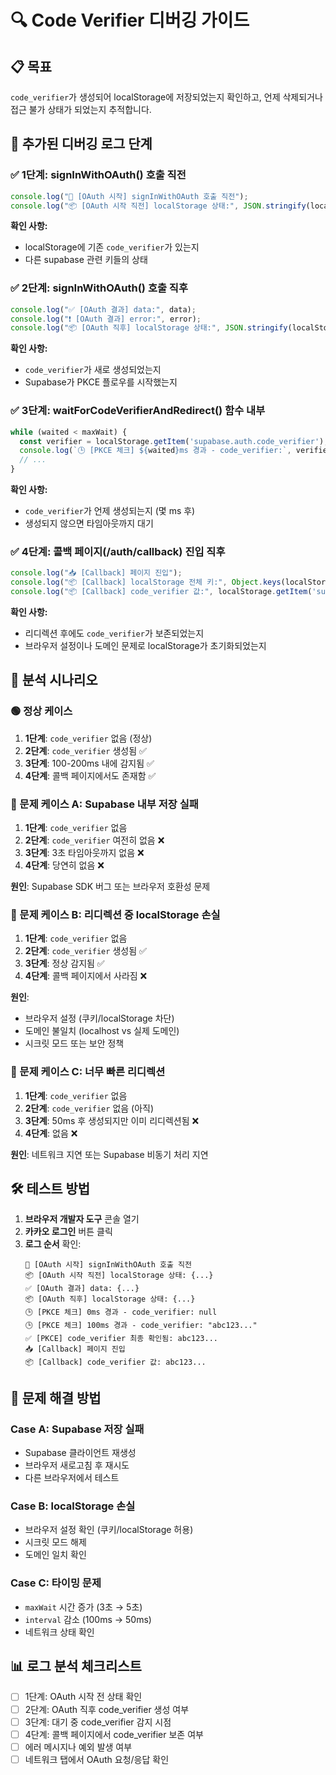 # 🔍 Code Verifier 디버깅 가이드

## 📋 목표
`code_verifier`가 생성되어 localStorage에 저장되었는지 확인하고, 언제 삭제되거나 접근 불가 상태가 되었는지 추적합니다.

## 🔧 추가된 디버깅 로그 단계

### ✅ 1단계: signInWithOAuth() 호출 직전
```typescript
console.log("🚀 [OAuth 시작] signInWithOAuth 호출 직전");
console.log("📦 [OAuth 시작 직전] localStorage 상태:", JSON.stringify(localStorage));
```

**확인 사항:**
- localStorage에 기존 `code_verifier`가 있는지
- 다른 supabase 관련 키들의 상태

### ✅ 2단계: signInWithOAuth() 호출 직후  
```typescript
console.log("✅ [OAuth 결과] data:", data);
console.log("❗ [OAuth 결과] error:", error);
console.log("📦 [OAuth 직후] localStorage 상태:", JSON.stringify(localStorage));
```

**확인 사항:**
- `code_verifier`가 새로 생성되었는지
- Supabase가 PKCE 플로우를 시작했는지

### ✅ 3단계: waitForCodeVerifierAndRedirect() 함수 내부
```typescript
while (waited < maxWait) {
  const verifier = localStorage.getItem('supabase.auth.code_verifier');
  console.log(`🕒 [PKCE 체크] ${waited}ms 경과 - code_verifier:`, verifier);
  // ...
}
```

**확인 사항:**
- `code_verifier`가 언제 생성되는지 (몇 ms 후)
- 생성되지 않으면 타임아웃까지 대기

### ✅ 4단계: 콜백 페이지(/auth/callback) 진입 직후
```typescript
console.log("📥 [Callback] 페이지 진입");
console.log("📦 [Callback] localStorage 전체 키:", Object.keys(localStorage));
console.log("📦 [Callback] code_verifier 값:", localStorage.getItem('supabase.auth.code_verifier'));
```

**확인 사항:**
- 리디렉션 후에도 `code_verifier`가 보존되었는지
- 브라우저 설정이나 도메인 문제로 localStorage가 초기화되었는지

## 📌 분석 시나리오

### 🟢 정상 케이스
1. **1단계**: `code_verifier` 없음 (정상)
2. **2단계**: `code_verifier` 생성됨 ✅
3. **3단계**: 100-200ms 내에 감지됨 ✅  
4. **4단계**: 콜백 페이지에서도 존재함 ✅

### 🔴 문제 케이스 A: Supabase 내부 저장 실패
1. **1단계**: `code_verifier` 없음
2. **2단계**: `code_verifier` 여전히 없음 ❌
3. **3단계**: 3초 타임아웃까지 없음 ❌
4. **4단계**: 당연히 없음 ❌

**원인**: Supabase SDK 버그 또는 브라우저 호환성 문제

### 🔴 문제 케이스 B: 리디렉션 중 localStorage 손실
1. **1단계**: `code_verifier` 없음
2. **2단계**: `code_verifier` 생성됨 ✅
3. **3단계**: 정상 감지됨 ✅
4. **4단계**: 콜백 페이지에서 사라짐 ❌

**원인**: 
- 브라우저 설정 (쿠키/localStorage 차단)
- 도메인 불일치 (localhost vs 실제 도메인)
- 시크릿 모드 또는 보안 정책

### 🔴 문제 케이스 C: 너무 빠른 리디렉션
1. **1단계**: `code_verifier` 없음
2. **2단계**: `code_verifier` 없음 (아직)
3. **3단계**: 50ms 후 생성되지만 이미 리디렉션됨 ❌
4. **4단계**: 없음 ❌

**원인**: 네트워크 지연 또는 Supabase 비동기 처리 지연

## 🛠️ 테스트 방법

1. **브라우저 개발자 도구** 콘솔 열기
2. **카카오 로그인** 버튼 클릭
3. **로그 순서** 확인:
   ```
   🚀 [OAuth 시작] signInWithOAuth 호출 직전
   📦 [OAuth 시작 직전] localStorage 상태: {...}
   ✅ [OAuth 결과] data: {...}
   📦 [OAuth 직후] localStorage 상태: {...}
   🕒 [PKCE 체크] 0ms 경과 - code_verifier: null
   🕒 [PKCE 체크] 100ms 경과 - code_verifier: "abc123..."
   ✅ [PKCE] code_verifier 최종 확인됨: abc123...
   📥 [Callback] 페이지 진입
   📦 [Callback] code_verifier 값: abc123...
   ```

## 🔧 문제 해결 방법

### Case A: Supabase 저장 실패
- Supabase 클라이언트 재생성
- 브라우저 새로고침 후 재시도
- 다른 브라우저에서 테스트

### Case B: localStorage 손실  
- 브라우저 설정 확인 (쿠키/localStorage 허용)
- 시크릿 모드 해제
- 도메인 일치 확인

### Case C: 타이밍 문제
- `maxWait` 시간 증가 (3초 → 5초)
- `interval` 감소 (100ms → 50ms)
- 네트워크 상태 확인

## 📊 로그 분석 체크리스트

- [ ] 1단계: OAuth 시작 전 상태 확인
- [ ] 2단계: OAuth 직후 code_verifier 생성 여부
- [ ] 3단계: 대기 중 code_verifier 감지 시점
- [ ] 4단계: 콜백 페이지에서 code_verifier 보존 여부
- [ ] 에러 메시지나 예외 발생 여부
- [ ] 네트워크 탭에서 OAuth 요청/응답 확인 